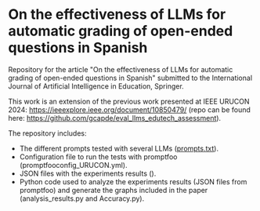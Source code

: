 # On the effectiveness of LLMs for automatic grading of open-ended questions in Spanish
Repository for the article "On the effectiveness of LLMs for automatic grading of open-ended questions in Spanish" submitted to the International Journal of Artificial Intelligence in Education, Springer.

This work is an extension of the previous work presented at IEEE URUCON 2024: https://ieeexplore.ieee.org/document/10850479/ (repo can be found here: https://github.com/gcapde/eval_llms_edutech_assessment).


The repository includes:

* The different prompts tested with several LLMs ([prompts.txt](https://github.com/gcapde/eval_LLMs_grading_Spanish/blob/main/prompts.txt)).
* Configuration file to run the tests with promptfoo (promptfooconfig_URUCON.yml).
* JSON files with the experiments results ().
* Python code used to analyze the experiments results (JSON files from promptfoo) and generate the graphs included in the paper (analysis_results.py and Accuracy.py).
